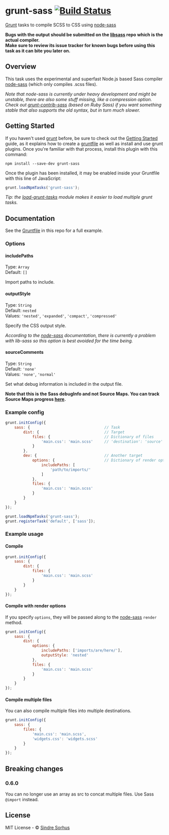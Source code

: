 # grunt-sass [![Build Status](https://secure.travis-ci.org/sindresorhus/grunt-sass.png?branch=master)](http://travis-ci.org/sindresorhus/grunt-sass)

[Grunt][grunt] tasks to compile SCSS to CSS using [node-sass](https://github.com/andrew/node-sass)

**Bugs with the output should be submitted on the [libsass](https://github.com/hcatlin/libsass) repo which is the actual compiler.  
Make sure to review its issue tracker for known bugs before using this task as it can bite you later on.**


## Overview

This task uses the experimental and superfast Node.js based Sass compiler [node-sass](https://github.com/andrew/node-sass) (which only compiles .scss files).

*Note that node-sass is currently under heavy development and might be unstable, there are also some stuff missing, like a compression option. Check out [grunt-contrib-sass](https://github.com/gruntjs/grunt-contrib-sass) (based on Ruby Sass) if you want something stable that also supports the old syntax, but in turn much slower.*


## Getting Started

If you haven't used [grunt][] before, be sure to check out the [Getting Started][] guide, as it explains how to create a [gruntfile][Getting Started] as well as install and use grunt plugins. Once you're familiar with that process, install this plugin with this command:

```shell
npm install --save-dev grunt-sass
```

Once the plugin has been installed, it may be enabled inside your Gruntfile with this line of JavaScript:

```js
grunt.loadNpmTasks('grunt-sass');
```

*Tip: the [load-grunt-tasks](https://github.com/sindresorhus/load-grunt-tasks) module makes it easier to load multiple grunt tasks.*

[grunt]: http://gruntjs.com
[Getting Started]: https://github.com/gruntjs/grunt/wiki/Getting-started


## Documentation

See the [Gruntfile](https://github.com/sindresorhus/grunt-sass/blob/master/Gruntfile.js) in this repo for a full example.


### Options

#### includePaths

Type: `Array`  
Default: `[]`

Import paths to include.


#### outputStyle

Type: `String`  
Default: `nested`  
Values: `'nested'`, `'expanded'`, `'compact'`, `'compressed'`

Specify the CSS output style.

*According to the [node-sass](https://github.com/andrew/node-sass) documentation, there is currently a problem with lib-sass so this option is best avoided for the time being.*


#### sourceComments

Type: `String`  
Default: `'none'`  
Values: `'none'`, `'normal'`

Set what debug information is included in the output file.

**Note that this is the Sass debugInfo and not Source Maps. You can track Source Maps progress [here](https://github.com/hcatlin/libsass/issues/122).**


### Example config

```javascript
grunt.initConfig({
	sass: {									// Task
		dist: {								// Target
			files: {						// Dictionary of files
				'main.css': 'main.scss'		// 'destination': 'source'
			}
		},
		dev: {								// Another target
			options: {						// Dictionary of render options
				includePaths: [
					'path/to/imports/'
				]
			},
			files: {
				'main.css': 'main.scss'
			}
		}
	}
});

grunt.loadNpmTasks('grunt-sass');
grunt.registerTask('default', ['sass']);
```


### Example usage


#### Compile

```javascript
grunt.initConfig({
	sass: {
		dist: {
			files: {
				'main.css': 'main.scss'
			}
		}
	}
});
```


#### Compile with render options

If you specify `options`, they will be passed along to the [node-sass](https://github.com/andrew/node-sass) `render` method.

```javascript
grunt.initConfig({
	sass: {
		dist: {
			options: {
				includePaths: ['imports/are/here/'],
				outputStyle: 'nested'
			},
			files: {
				'main.css': 'main.scss'
			}
		}
	}
});
```


#### Compile multiple files

You can also compile multiple files into multiple destinations.

```javascript
grunt.initConfig({
	sass: {
		files: {
			'main.css': 'main.scss',
			'widgets.css': 'widgets.scss'
		}
	}
});
```


## Breaking changes

### 0.6.0

You can no longer use an array as src to concat multiple files. Use Sass `@import` instead.


## License

MIT License - © [Sindre Sorhus](http://sindresorhus.com)
